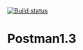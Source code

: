 [![Build status](https://ci.appveyor.com/api/projects/status/la2v1lch6iqoc2r8/branch/main?svg=true)](https://ci.appveyor.com/project/Serg130618/postman1-3/branch/main)
# Postman1.3
